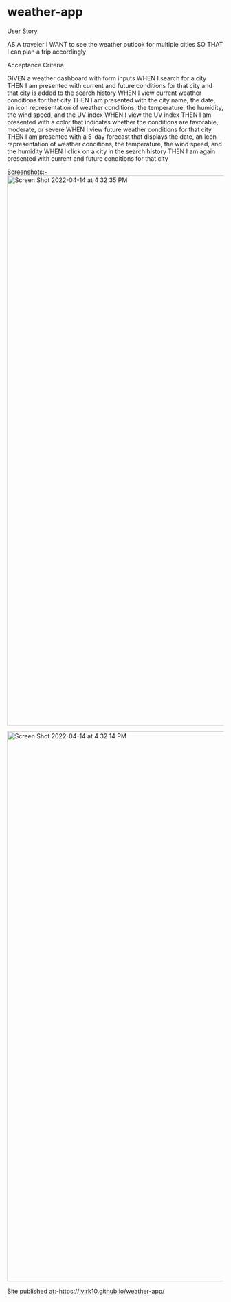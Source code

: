 # weather-app
User Story

AS A traveler
I WANT to see the weather outlook for multiple cities
SO THAT I can plan a trip accordingly


Acceptance Criteria

GIVEN a weather dashboard with form inputs
WHEN I search for a city
THEN I am presented with current and future conditions for that city and that city is added to the search history
WHEN I view current weather conditions for that city
THEN I am presented with the city name, the date, an icon representation of weather conditions, the temperature, the humidity, the wind speed, and the UV index
WHEN I view the UV index
THEN I am presented with a color that indicates whether the conditions are favorable, moderate, or severe
WHEN I view future weather conditions for that city
THEN I am presented with a 5-day forecast that displays the date, an icon representation of weather conditions, the temperature, the wind speed, and the humidity
WHEN I click on a city in the search history
THEN I am again presented with current and future conditions for that city

Screenshots:- <img width="1280" alt="Screen Shot 2022-04-14 at 4 32 35 PM" src="https://user-images.githubusercontent.com/99306075/163471027-79aa317b-88ad-425d-b0cb-1a0cbe80bd58.png">


<img width="1280" alt="Screen Shot 2022-04-14 at 4 32 14 PM" src="https://user-images.githubusercontent.com/99306075/163471046-da51fe44-64be-4997-aab4-9558a0adf6ee.png">




Site published at:-https://jvirk10.github.io/weather-app/
